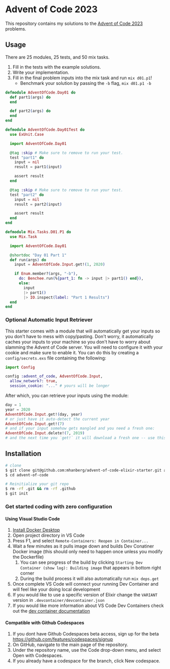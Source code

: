 # Advent of Code 2023

This repository contains my solutions to the [Advent of Code 2023](https://adventofcode.com/2023) problems.

## Usage

There are 25 modules, 25 tests, and 50 mix tasks.

1. Fill in the tests with the example solutions.
1. Write your implementation.
1. Fill in the final problem inputs into the mix task and run `mix d01.p1`!
    - Benchmark your solution by passing the `-b` flag, `mix d01.p1 -b`

```elixir
defmodule AdventOfCode.Day01 do
  def part1(args) do
  end

  def part2(args) do
  end
end
```

```elixir
defmodule AdventOfCode.Day01Test do
  use ExUnit.Case

  import AdventOfCode.Day01

  @tag :skip # Make sure to remove to run your test.
  test "part1" do
    input = nil
    result = part1(input)

    assert result
  end

  @tag :skip # Make sure to remove to run your test.
  test "part2" do
    input = nil
    result = part2(input)

    assert result
  end
end
```

```elixir
defmodule Mix.Tasks.D01.P1 do
  use Mix.Task

  import AdventOfCode.Day01

  @shortdoc "Day 01 Part 1"
  def run(args) do
    input = AdventOfCode.Input.get!(1, 2020)

    if Enum.member?(args, "-b"),
      do: Benchee.run(%{part_1: fn -> input |> part1() end}),
      else:
        input
        |> part1()
        |> IO.inspect(label: "Part 1 Results")
  end
end
```

### Optional Automatic Input Retriever

This starter comes with a module that will automatically get your inputs so you
don't have to mess with copy/pasting. Don't worry, it automatically caches your
inputs to your machine so you don't have to worry about slamming the Advent of
Code server. You will need to configure it with your cookie and make sure to
enable it. You can do this by creating a `config/secrets.exs` file containing
the following:

```elixir
import Config

config :advent_of_code, AdventOfCode.Input,
  allow_network?: true,
  session_cookie: "..." # yours will be longer
```

After which, you can retrieve your inputs using the module:

```elixir
day = 1
year = 2020
AdventOfCode.Input.get!(day, year)
# or just have it auto-detect the current year
AdventOfCode.Input.get!(7)
# and if your input somehow gets mangled and you need a fresh one:
AdventOfCode.Input.delete!(7, 2019)
# and the next time you `get!` it will download a fresh one -- use this sparingly!
```

## Installation

```bash
# clone
$ git clone git@github.com:mhanberg/advent-of-code-elixir-starter.git advent-of-code
$ cd advent-of-code

# Reinitialize your git repo
$ rm -rf .git && rm -rf .github
$ git init
```
### Get started coding with zero configuration

#### Using Visual Studio Code

1. [Install Docker Desktop](https://www.docker.com/products/docker-desktop)
1. Open project directory in VS Code
1. Press F1, and select `Remote-Containers: Reopen in Container...`
1. Wait a few minutes as it pulls image down and builds Dev Conatiner Docker image (this should only need to happen once unless you modify the Dockerfile)
    1. You can see progress of the build by clicking `Starting Dev Container (show log): Building image` that appears in bottom right corner
    1. During the build process it will also automatically run `mix deps.get`
1. Once complete VS Code will connect your running Dev Container and will feel like your doing local development
1. If you would like to use a specific version of Elixir change the `VARIANT` version in `.devcontainer/devcontainer.json`
1. If you would like more information about VS Code Dev Containers check out the [dev container documentation](https://code.visualstudio.com/docs/remote/create-dev-container/?WT.mc_id=AZ-MVP-5003399)

#### Compatible with Github Codespaces
1. If you dont have Github Codespaces beta access, sign up for the beta https://github.com/features/codespaces/signup
1. On GitHub, navigate to the main page of the repository.
1. Under the repository name, use the  Code drop-down menu, and select Open with Codespaces.
1. If you already have a codespace for the branch, click  New codespace.
